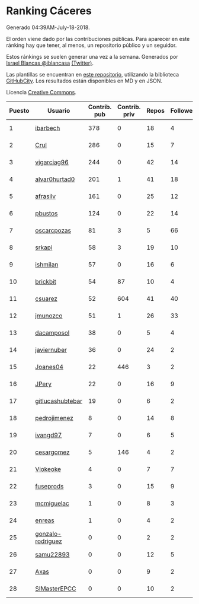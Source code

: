 # Ranking Cáceres

Generado 04:39AM-July-18-2018.

El orden viene dado por las contribuciones públicas. Para aparecer en este ránking hay que tener, al menos, un repositorio público y un seguidor.

Estos ránkings se suelen generar una vez a la semana. Generados por [Israel Blancas @iblancasa](https://github.com/iblancasa/) [(Twitter)](https://twitter.com/iblancasa).

Las plantillas se encuentran en [este repositorio](https://github.com/iblancasa/GH-Spanish-Ranking), utilizando la biblioteca [GitHubCity](https://github.com/iblancasa/GitHubCity). Los resultados están disponibles en MD y en JSON.

Licencia [Creative Commons](https://creativecommons.org/licenses/by/4.0/).

| Puesto   |  Usuario  | Contrib. pub | Contrib. priv |Repos| Followers | Desde |  Avatar  |
|----------|-----------|--------------|---------------|-----|-----------|-------|----------|
|1|[ibarbech](https://github.com/ibarbech)|378|0|18|4|2015-09-20|![ibarbech]()|
|2|[Crul](https://github.com/Crul)|286|0|15|7|2013-09-29|![Crul]()|
|3|[vjgarciag96](https://github.com/vjgarciag96)|244|0|42|14|2016-07-01|![vjgarciag96]()|
|4|[alvar0hurtad0](https://github.com/alvar0hurtad0)|201|1|41|18|2011-10-15|![alvar0hurtad0]()|
|5|[afrasilv](https://github.com/afrasilv)|161|0|25|12|2014-10-15|![afrasilv]()|
|6|[pbustos](https://github.com/pbustos)|124|0|22|14|2013-12-06|![pbustos]()|
|7|[oscarcpozas](https://github.com/oscarcpozas)|81|3|5|66|2013-01-27|![oscarcpozas]()|
|8|[srkapi](https://github.com/srkapi)|58|3|19|10|2015-02-08|![srkapi]()|
|9|[ishmilan](https://github.com/ishmilan)|57|0|16|6|2014-10-07|![ishmilan]()|
|10|[brickbit](https://github.com/brickbit)|54|87|10|4|2016-06-02|![brickbit]()|
|11|[csuarez](https://github.com/csuarez)|52|604|41|40|2011-03-21|![csuarez]()|
|12|[jmunozco](https://github.com/jmunozco)|51|1|26|33|2012-11-23|![jmunozco]()|
|13|[dacamposol](https://github.com/dacamposol)|38|0|5|4|2016-01-27|![dacamposol]()|
|14|[javiernuber](https://github.com/javiernuber)|36|0|24|2|2011-06-16|![javiernuber]()|
|15|[Joanes04](https://github.com/Joanes04)|22|446|3|2|2014-11-25|![Joanes04]()|
|16|[JPery](https://github.com/JPery)|22|0|16|9|2015-02-18|![JPery]()|
|17|[gitlucashubtebar](https://github.com/gitlucashubtebar)|19|0|6|2|2018-02-06|![gitlucashubtebar]()|
|18|[pedrojimenez](https://github.com/pedrojimenez)|8|0|14|8|2011-09-12|![pedrojimenez]()|
|19|[ivangd97](https://github.com/ivangd97)|7|0|6|5|2014-05-06|![ivangd97]()|
|20|[cesargomez](https://github.com/cesargomez)|5|146|4|2|2013-02-14|![cesargomez]()|
|21|[Viokeoke](https://github.com/Viokeoke)|4|0|7|7|2015-10-23|![Viokeoke]()|
|22|[fuseprods](https://github.com/fuseprods)|3|0|15|9|2012-12-15|![fuseprods]()|
|23|[mcmiguelac](https://github.com/mcmiguelac)|1|0|8|3|2014-05-07|![mcmiguelac]()|
|24|[enreas](https://github.com/enreas)|1|0|4|2|2011-11-07|![enreas]()|
|25|[gonzalo-rodriguez](https://github.com/gonzalo-rodriguez)|0|0|2|2|2013-04-02|![gonzalo-rodriguez]()|
|26|[samu22893](https://github.com/samu22893)|0|0|12|5|2013-10-30|![samu22893]()|
|27|[Axas](https://github.com/Axas)|0|0|9|2|2015-03-04|![Axas]()|
|28|[SIMasterEPCC](https://github.com/SIMasterEPCC)|0|0|10|2|2017-03-16|![SIMasterEPCC]()|
